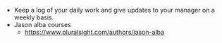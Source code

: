 * Keep a log of your daily work and give updates to your manager on a weekly basis.
* Jason alba courses
    * https://www.pluralsight.com/authors/jason-alba
